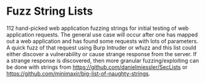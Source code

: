 # Fuzz String Lists

112 hand-picked web application fuzzing strings for initial testing of web application requests. The general use case will occur after one has mapped out a web application and has found some requests with lots of parameters. A quick fuzz of that request using Burp Intruder or wfuzz and this list could either discover a vulnerability or cause strange response from the server. If a strange response is discovered, then more granular fuzzing/exploiting can be done with strings from https://github.com/danielmiessler/SecLists or https://github.com/minimaxir/big-list-of-naughty-strings. 

